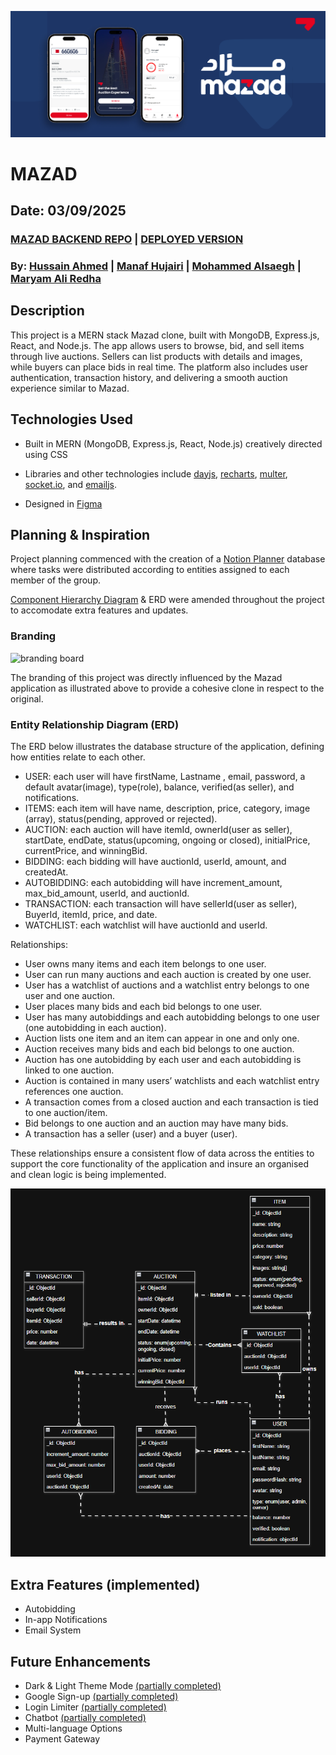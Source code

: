 ![header](/public/design-images/banner.png)

# MAZAD

## Date: 03/09/2025

### [MAZAD BACKEND REPO](https://github.com/hussainmohd03/mazad-backend) | [DEPLOYED VERSION]()

### By: [Hussain Ahmed](https://github.com/hussainmohd03) | [Manaf Hujairi](https://github.com/Manaf-10) | [Mohammed Alsaegh](https://github.com/MohamedAlsaegh) | [Maryam Ali Redha](https://github.com/maryamalihasanebrahim)

## **Description**
This project is a MERN stack Mazad clone, built with MongoDB, Express.js, React, and Node.js. The app allows users to browse, bid, and sell items through live auctions. Sellers can list products with details and images, while buyers can place bids in real time. The platform also includes user authentication, transaction history, and delivering a smooth auction experience similar to Mazad.

## **Technologies Used**

- Built in MERN (MongoDB, Express.js, React, Node.js) creatively directed using CSS

- Libraries and other technologies include [dayjs](https://day.js.org/), [recharts](https://recharts.org/en-US), [multer](https://www.npmjs.com/package/multer), [socket.io](https://socket.io/docs/v4/), and [emailjs](https://www.emailjs.com/).

- Designed in [Figma](https://www.figma.com/design/6Qd1w4GM21mcFWZkxZ3Pht/Mazad?node-id=0-1&t=UKvIVKRsOu3QsRXZ-1)

## **Planning & Inspiration**

Project planning commenced with the creation of a [Notion Planner](https://www.notion.so/Mazad-2562d10679d68003b85cd8988bd70bb2?source=copy_link) database where tasks were distributed according to entities assigned to each member of the group.

[Component Hierarchy Diagram](https://www.canva.com/design/DAGwokIeK7M/8g7vGFOHSABMzxOSa5yo2g/edit?utm_content=DAGwokIeK7M&utm_campaign=designshare&utm_medium=link2&utm_source=sharebutton) & ERD were amended throughout the project to accomodate extra features and updates.

### **Branding**

![branding board](/public/design-images/branding.png)

The branding of this project was directly influenced by the Mazad application as illustrated above to provide a cohesive clone in respect to the original.

### **Entity Relationship Diagram (ERD)**
The ERD below illustrates the database structure of the application, defining how entities relate to each other.

- USER: each user will have firstName, Lastname , email, password, a default avatar(image), type(role), balance, verified(as seller), and notifications.
- ITEMS: each item will have name, description, price, category, image (array), status(pending, approved or rejected).
- AUCTION: each auction will have itemId, ownerId(user as seller), startDate, endDate, status(upcoming, ongoing or closed), initialPrice, currentPrice, and winningBid.
- BIDDING: each bidding will have auctionId, userId, amount, and createdAt.
- AUTOBIDDING: each autobidding will have increment_amount, max_bid_amount, userId, and auctionId.
- TRANSACTION: each transaction will have sellerId(user as seller), BuyerId, itemId, price, and date.
- WATCHLIST: each watchlist will have auctionId and userId.

Relationships:
- User owns many items and each item belongs to one user.
- User can run many auctions and each auction is created by one user.
- User has a watchlist of auctions and a watchlist entry belongs to one user and one auction.
- User places many bids and each bid belongs to one user.
- User has many autobiddings and each autobidding belongs to one user (one autobidding in each auction).
- Auction lists one item and an item can appear in one and only one.
- Auction receives many bids and each bid belongs to one auction.
- Auction has one autobidding by each user and each autobidding is linked to one auction.
- Auction is contained in many users’ watchlists and each watchlist entry references one auction.
- A transaction comes from a closed auction and each transaction is tied to one auction/item.
- Bid belongs to one auction and an auction may have many bids.
- A transaction has a seller (user) and a buyer (user).

These relationships ensure a consistent flow of data across the entities to support the core functionality of the application and insure an organised and clean logic is being implemented.


![erd](/public/design-images/image.png)

## **Extra Features (implemented)**

- Autobidding
- In-app Notifications
- Email System

## **Future Enhancements**

- Dark & Light Theme Mode [(partially completed)](https://github.com/MohamedAlsaegh)
- Google Sign-up [(partially completed)](https://github.com/hussainmohd03)
- Login Limiter [(partially completed)](https://github.com/hussainmohd03)
- Chatbot [(partially completed)](https://github.com/hussainmohd03)
- Multi-language Options
- Payment Gateway
